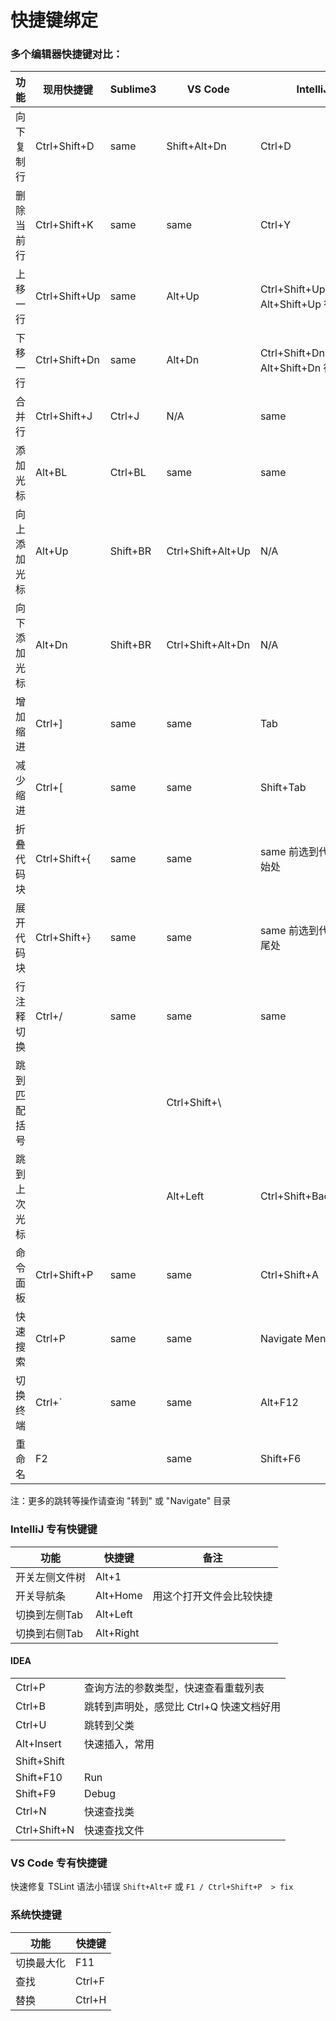 # 快捷键绑定

### 多个编辑器快捷键对比：

 功能        |  现用快捷键   |    Sublime3   |    VS Code   |   IntelliJ
------------ | ------------- | ------------- | ------------ | ---------------
向下复制行   | Ctrl+Shift+D  |     same      | Shift+Alt+Dn |    Ctrl+D
删除当前行   | Ctrl+Shift+K  |     same      |     same     |    Ctrl+Y
上移一行     | Ctrl+Shift+Up |     same      |    Alt+Up    | Ctrl+Shift+Up 语句<br>Alt+Shift+Up 行
下移一行     | Ctrl+Shift+Dn |     same      |    Alt+Dn    | Ctrl+Shift+Dn 语句<br>Alt+Shift+Dn 行
合并行       | Ctrl+Shift+J  |    Ctrl+J     |     N/A      |     same
添加光标     |     Alt+BL    |    Ctrl+BL    |     same     |     same
向上添加光标 |     Alt+Up    |   Shift+BR    | Ctrl+Shift+Alt+Up |     N/A
向下添加光标 |     Alt+Dn    |   Shift+BR    | Ctrl+Shift+Alt+Dn |     N/A
增加缩进     |     Ctrl+]    |     same      |     same     |     Tab
减少缩进     |     Ctrl+[    |     same      |     same     |   Shift+Tab
折叠代码块   | Ctrl+Shift+{  |     same      |     same     | same 前选到代码块开始处
展开代码块   | Ctrl+Shift+}  |     same      |     same     | same 前选到代码块结尾处
行注释切换   |     Ctrl+/    |     same      |     same     |     same
跳到匹配括号 |               |               | Ctrl+Shift+\ | 
跳到上次光标 |               |               |   Alt+Left   | Ctrl+Shift+BackSpace
命令面板     | Ctrl+Shift+P  |     same      |     same     | Ctrl+Shift+A
快速搜索     |     Ctrl+P    |     same      |     same     | Navigate Menu
切换终端     |     Ctrl+`    |     same      |     same     |   Alt+F12
重命名       |       F2      |               |     same     | Shift+F6

注：更多的跳转等操作请查询 "转到" 或 "Navigate" 目录

### IntelliJ 专有快键键

 功能          |  快捷键     | 备注
 ------------- | ----------- | -------------------------
开关左侧文件树 |  Alt+1      | 
开关导航条     |  Alt+Home   | 用这个打开文件会比较快捷
切换到左侧Tab  |  Alt+Left   | 
切换到右侧Tab  |  Alt+Right  | 

#### IDEA

|||
|--------|--------------------------------------
| Ctrl+P | 查询方法的参数类型，快速查看重载列表
| Ctrl+B | 跳转到声明处，感觉比 Ctrl+Q 快速文档好用
| Ctrl+U | 跳转到父类
| Alt+Insert  | 快速插入，常用
| Shift+Shift | 
| Shift+F10   | Run
| Shift+F9    | Debug
| Ctrl+N        | 快速查找类
| Ctrl+Shift+N  | 快速查找文件





### VS Code 专有快捷键

快速修复 TSLint 语法小错误 `Shift+Alt+F` 或 `F1 / Ctrl+Shift+P  > fix` 

### 系统快捷键

功能       | 快捷键
---------- | --------------
切换最大化 | F11
查找       | Ctrl+F
替换       | Ctrl+H





